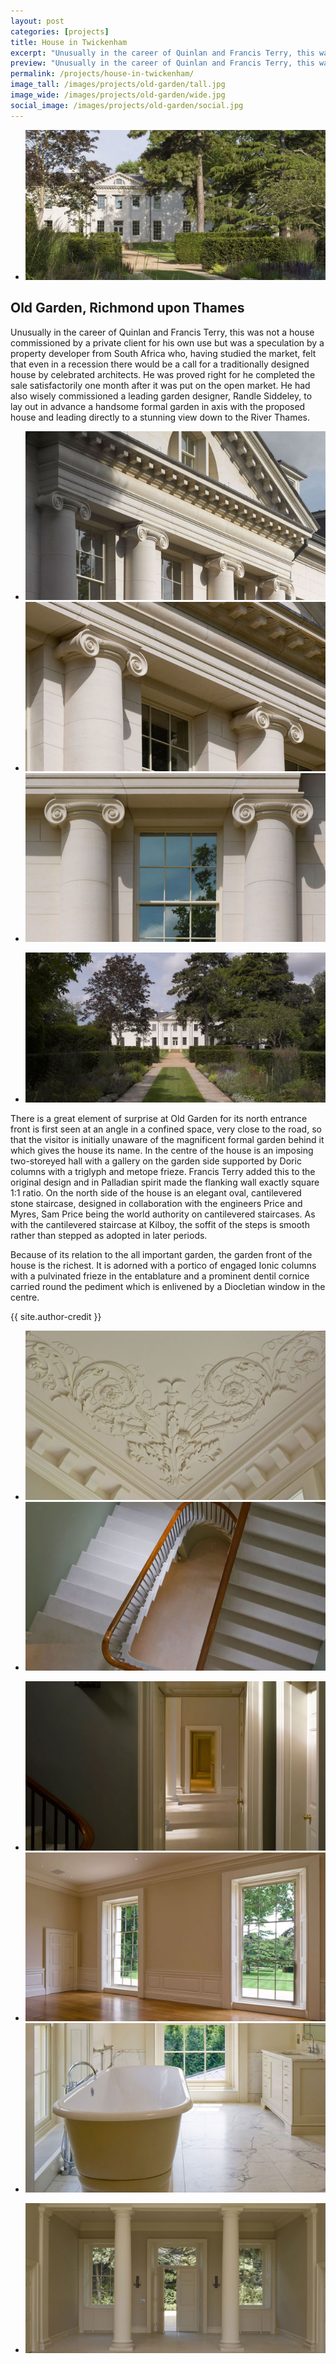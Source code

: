 ```yaml
---
layout: post
categories: [projects]
title: House in Twickenham
excerpt: "Unusually in the career of Quinlan and Francis Terry, this was not a house commissioned by a private client for his own use but was a speculation by a property developer from South Africa."
preview: "Unusually in the career of Quinlan and Francis Terry, this was not a house commissioned by a private client for his own use but was a speculation by a property developer from South Africa."
permalink: /projects/house-in-twickenham/
image_tall: /images/projects/old-garden/tall.jpg
image_wide: /images/projects/old-garden/wide.jpg
social_image: /images/projects/old-garden/social.jpg
---
```


<ul class="list">
	<li class="full">
		<a class="fancybox" rel="group" href="/images/projects/old-garden/01.jpg">
			<img src="/images/projects/old-garden/thumbs/01.jpg" alt="{{ page.title }}" />
		</a>
	</li>
</ul>

<h2>Old Garden, Richmond upon Thames</h2>
<p>
	Unusually in the career of Quinlan and Francis Terry, this was not a house commissioned by a private client for his own use but was a speculation by a property developer from South Africa who, having studied the market, felt that even in a recession there would be a call for a traditionally designed house by celebrated architects. He was proved right for he completed the sale satisfactorily one month after it was put on the open market. He had also wisely commissioned a leading garden designer, Randle Siddeley,  to lay out in advance a handsome formal garden in axis with the proposed house and leading directly to a stunning view down to the River Thames.
</p>

<ul class="list">
	<li class="third">
		<a class="fancybox" rel="group" href="/images/projects/old-garden/03.jpg">
			<img src="/images/projects/old-garden/thumbs/03.jpg" alt="{{ page.title }}" />
		</a>
	</li>
	<li class="third">
		<a class="fancybox" rel="group" href="/images/projects/old-garden/04.jpg">
			<img src="/images/projects/old-garden/thumbs/04.jpg" alt="{{ page.title }}" />
		</a>
	</li>
	<li class="third">
		<a class="fancybox" rel="group" href="/images/projects/old-garden/05.jpg">
			<img src="/images/projects/old-garden/thumbs/05.jpg" alt="{{ page.title }}" />
		</a>
	</li>
</ul>

<ul class="list">
	<li class="full">
		<a class="fancybox" rel="group" href="/images/projects/old-garden/02.jpg">
			<img src="/images/projects/old-garden/thumbs/02.jpg" alt="{{ page.title }}" />
		</a>
	</li>
</ul>

<p>
	There is a great element of surprise at Old Garden for its north entrance front is first seen at an angle in a confined space, very close to the road, so that the visitor is initially unaware of the  magnificent formal garden behind it which gives the house its name. In the centre of the house is an imposing two-storeyed hall with a gallery on the garden side supported by Doric columns with a triglyph and metope frieze. Francis Terry added this to the original design and in Palladian spirit made the flanking wall exactly square 1:1 ratio. On the north side of the house is an elegant oval, cantilevered stone staircase, designed in collaboration with the engineers Price and Myres, Sam Price being the world authority on cantilevered staircases. As with the cantilevered staircase at Kilboy, the soffit of the steps is smooth rather than stepped as adopted in later periods.
</p><p>
	Because of its relation to the all important garden, the garden front of the house is the richest. It is adorned with a portico of engaged Ionic columns with a pulvinated frieze in the entablature and a prominent dentil cornice carried round the pediment which is enlivened by a Diocletian window in the centre.  
</p>
{{ site.author-credit }}

<ul class="list">
	<li class="half">
		<a class="fancybox" rel="group" href="/images/projects/old-garden/06.jpg">
			<img src="/images/projects/old-garden/thumbs/06.jpg" alt="{{ page.title }}" />
		</a>
	</li>
	<li class="half">
		<a class="fancybox" rel="group" href="/images/projects/old-garden/07.jpg">
			<img src="/images/projects/old-garden/thumbs/07.jpg" alt="{{ page.title }}" />
		</a>
	</li>
</ul>

<ul class="list">
	<li class="third">
		<a class="fancybox" rel="group" href="/images/projects/old-garden/08.jpg">
			<img src="/images/projects/old-garden/thumbs/08.jpg" alt="{{ page.title }}" />
		</a>
	</li>
	<li class="third">
		<a class="fancybox" rel="group" href="/images/projects/old-garden/09.jpg">
			<img src="/images/projects/old-garden/thumbs/09.jpg" alt="{{ page.title }}" />
		</a>
	</li>
	<li class="third">
		<a class="fancybox" rel="group" href="/images/projects/old-garden/10.jpg">
			<img src="/images/projects/old-garden/thumbs/10.jpg" alt="{{ page.title }}" />
		</a>
	</li>
</ul>

<ul class="list">
	<li class="full">
		<a class="fancybox" rel="group" href="/images/projects/old-garden/11.jpg">
			<img src="/images/projects/old-garden/thumbs/11.jpg" alt="{{ page.title }}" />
		</a>
	</li>
</ul>